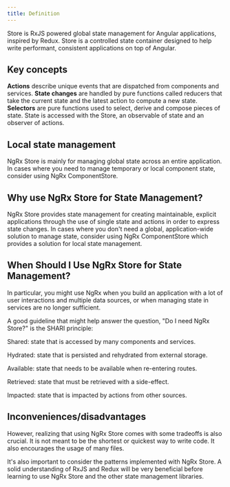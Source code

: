```yaml
---
title: Definition
---
```


Store is RxJS powered global state management for Angular applications, inspired by Redux. Store is a controlled state container designed to help write performant, consistent applications on top of Angular.


## Key concepts

**Actions** describe unique events that are dispatched from components and services.
**State changes** are handled by pure functions called reducers that take the current state and the latest action to compute a new state.
**Selectors** are pure functions used to select, derive and compose pieces of state.
State is accessed with the Store, an observable of state and an observer of actions.


## Local state management

NgRx Store is mainly for managing global state across an entire application. In cases where you need to manage temporary or local component state, consider using NgRx ComponentStore.


## Why use NgRx Store for State Management?

NgRx Store provides state management for creating maintainable, explicit applications through the use of single state and actions in order to express state changes. In cases where you don't need a global, application-wide solution to manage state, consider using NgRx ComponentStore which provides a solution for local state management.


## When Should I Use NgRx Store for State Management?

In particular, you might use NgRx when you build an application with a lot of user interactions and multiple data sources, or when managing state in services are no longer sufficient.

A good guideline that might help answer the question, "Do I need NgRx Store?" is the SHARI principle:

Shared: state that is accessed by many components and services.

Hydrated: state that is persisted and rehydrated from external storage.

Available: state that needs to be available when re-entering routes.

Retrieved: state that must be retrieved with a side-effect.

Impacted: state that is impacted by actions from other sources.


## Inconveniences/disadvantages

However, realizing that using NgRx Store comes with some tradeoffs is also crucial. It is not meant to be the shortest or quickest way to write code. It also encourages the usage of many files.

It's also important to consider the patterns implemented with NgRx Store. A solid understanding of RxJS and Redux will be very beneficial before learning to use NgRx Store and the other state management libraries.